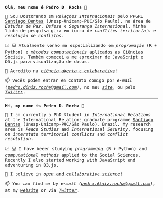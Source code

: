 <samp>
	
**Olá, meu nome é Pedro D. Rocha** 👋 



:microscope: Sou Doutorando em _Relações Internacionais_ pelo PPGRI [Santiago Dantas](https://www.santiagodantas-ppgri.org/) (Unesp-Unicamp-PUC/São Paulo), na área de _Estudos de Paz_, _Defesa_ e _Segurança Internacional_. Minha linha de pesquisa gira em torno de _conflitos territoriais_ e _resolução de conflitos_.

:chart_with_upwards_trend: :computer: Atualmente venho me especializando em _programação_ (R + Python) e _métodos computacionais_ aplicados as Ciências Sociais. Também comecei a me aproximar de JavaScript e D3.js para visualização de dados.

:rocket: Acredito na [_ciência aberta_ e _colaborativa_](https://ocsdnet.org/manifesto/open-science-manifesto/)!

📫 Vocês podem entrar em contato comigo por _e-mail (pedro.diniz.rocha@gmail.com)_, no meu _[site](https://pedrodrocha.com/)_, ou pelo _[Twitter](https://twitter.com/pedro_drocha)_.


--------------------------------------------------------------------------------------------------------------------------------------------------------------------------------

**Hi, my name is Pedro D. Rocha** 👋 


:microscope: I am currently a PhD Student in _International Relations_ at the International Relations graduate programme [Santiago Dantas](https://www.santiagodantas-ppgri.org/) (Unesp-Unicamp-PUC/São Paulo), Brazil. My research area is _Peace Studies_ and _International Security_, focusing on _interstate territorial conflicts_ and _conflict resolution_.


:chart_with_upwards_trend: :computer: I have beeen studying _programming_ (R + Python) and _computational methods_ applied to the Social Sciences. Recently I also started working with JavaScript and adventuring in D3.js.

:rocket: I believe in [_open_ and _collaborative science_](https://ocsdnet.org/manifesto/open-science-manifesto/)!

📫 You can find me by _e-mail (pedro.diniz.rocha@gmail.com)_, at my _[website](https://pedrodrocha.com/)_ or via _[Twitter](https://twitter.com/pedro_drocha)_.

</samp>
